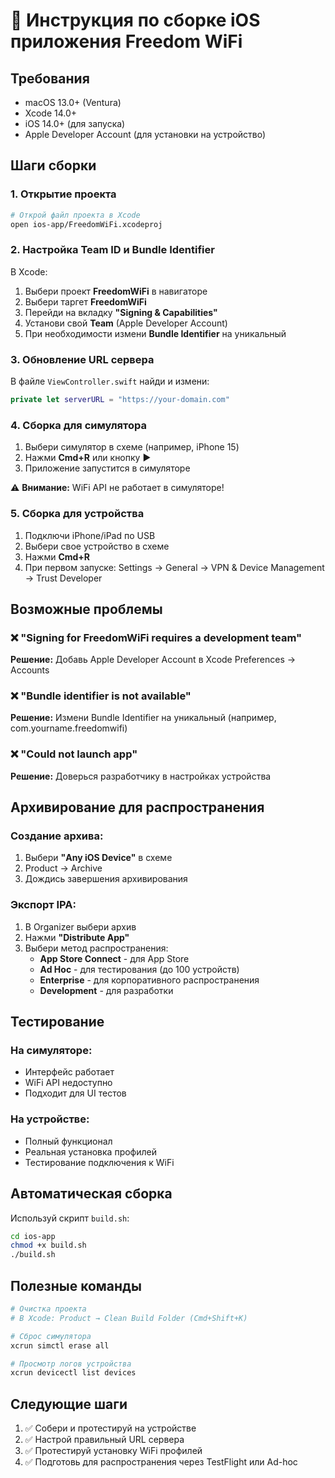 # 📱 Инструкция по сборке iOS приложения Freedom WiFi

## Требования
- macOS 13.0+ (Ventura)
- Xcode 14.0+
- iOS 14.0+ (для запуска)
- Apple Developer Account (для установки на устройство)

## Шаги сборки

### 1. Открытие проекта
```bash
# Открой файл проекта в Xcode
open ios-app/FreedomWiFi.xcodeproj
```

### 2. Настройка Team ID и Bundle Identifier

В Xcode:
1. Выбери проект **FreedomWiFi** в навигаторе
2. Выбери таргет **FreedomWiFi**
3. Перейди на вкладку **"Signing & Capabilities"**
4. Установи свой **Team** (Apple Developer Account)
5. При необходимости измени **Bundle Identifier** на уникальный

### 3. Обновление URL сервера

В файле `ViewController.swift` найди и измени:
```swift
private let serverURL = "https://your-domain.com"
```

### 4. Сборка для симулятора

1. Выбери симулятор в схеме (например, iPhone 15)
2. Нажми **Cmd+R** или кнопку ▶️
3. Приложение запустится в симуляторе

⚠️ **Внимание:** WiFi API не работает в симуляторе!

### 5. Сборка для устройства

1. Подключи iPhone/iPad по USB
2. Выбери свое устройство в схеме
3. Нажми **Cmd+R**
4. При первом запуске: Settings → General → VPN & Device Management → Trust Developer

## Возможные проблемы

### ❌ "Signing for FreedomWiFi requires a development team"
**Решение:** Добавь Apple Developer Account в Xcode Preferences → Accounts

### ❌ "Bundle identifier is not available"
**Решение:** Измени Bundle Identifier на уникальный (например, com.yourname.freedomwifi)

### ❌ "Could not launch app"
**Решение:** Доверься разработчику в настройках устройства

## Архивирование для распространения

### Создание архива:
1. Выбери **"Any iOS Device"** в схеме
2. Product → Archive
3. Дождись завершения архивирования

### Экспорт IPA:
1. В Organizer выбери архив
2. Нажми **"Distribute App"**
3. Выбери метод распространения:
   - **App Store Connect** - для App Store
   - **Ad Hoc** - для тестирования (до 100 устройств)
   - **Enterprise** - для корпоративного распространения
   - **Development** - для разработки

## Тестирование

### На симуляторе:
- Интерфейс работает
- WiFi API недоступно
- Подходит для UI тестов

### На устройстве:
- Полный функционал
- Реальная установка профилей
- Тестирование подключения к WiFi

## Автоматическая сборка

Используй скрипт `build.sh`:
```bash
cd ios-app
chmod +x build.sh
./build.sh
```

## Полезные команды

```bash
# Очистка проекта
# В Xcode: Product → Clean Build Folder (Cmd+Shift+K)

# Сброс симулятора
xcrun simctl erase all

# Просмотр логов устройства
xcrun devicectl list devices
```

## Следующие шаги

1. ✅ Собери и протестируй на устройстве
2. ✅ Настрой правильный URL сервера
3. ✅ Протестируй установку WiFi профилей
4. ✅ Подготовь для распространения через TestFlight или Ad-hoc